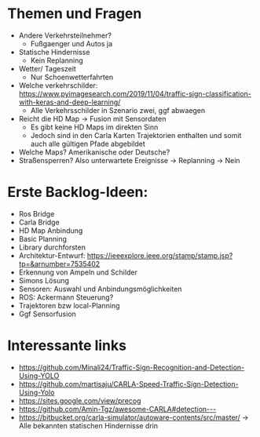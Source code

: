 # Themen und Fragen
- Andere Verkehrsteilnehmer?
   - Fußgaenger und Autos ja
- Statische Hindernisse
   - Kein Replanning
- Wetter/ Tageszeit
   - Nur Schoenwetterfahrten
- Welche verkehrschilder:		https://www.pyimagesearch.com/2019/11/04/traffic-sign-classification-with-keras-and-deep-learning/
   - Alle Verkehrsschilder in Szenario zwei, ggf abwaegen
- Reicht die HD Map -> Fusion mit Sensordaten
   - Es gibt keine HD Maps im direkten Sinn
   - Jedoch sind in den Carla Karten Trajektorien enthalten und somit auch alle gültigen Pfade abgebildet
- Welche Maps? Amerikanische oder Deutsche?
- Straßensperren? Also unterwartete Ereignisse -> Replanning
    -> Nein

# Erste Backlog-Ideen:
- Ros Bridge
- Carla Bridge
- HD Map Anbindung
- Basic Planning
- Library durchforsten
- Architektur-Entwurf: https://ieeexplore.ieee.org/stamp/stamp.jsp?tp=&arnumber=7535402		
- Erkennung von Ampeln und Schilder 
- Simons Lösung
- Sensoren: Auswahl und Anbindungsmöglichkeiten
- ROS: Ackermann Steuerung?
- Trajektoren bzw local-Planning
- Ggf Sensorfusion

# Interessante links
- https://github.com/Minali24/Traffic-Sign-Recognition-and-Detection-Using-YOLO
- https://github.com/martisaju/CARLA-Speed-Traffic-Sign-Detection-Using-Yolo
- https://sites.google.com/view/precog
- https://github.com/Amin-Tgz/awesome-CARLA#detection---
- https://bitbucket.org/carla-simulator/autoware-contents/src/master/  -> Alle bekannten statischen Hindernisse drin
